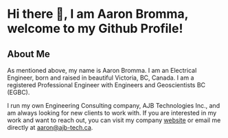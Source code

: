 # Hi there 👋, I am Aaron Bromma, welcome to my Github Profile!

## About Me

As mentioned above, my name is Aaron Bromma. I am an Electrical Engineer, born and raised in beautiful Victoria, BC, Canada. I am a registered Professional Engineer with Engineers and Geoscientists BC (EGBC). 

I run my own Engineering Consulting company, AJB Technologies Inc., and am always looking for new clients to work with. If you are interested in my work and want to reach out, you can visit my company [website](https://ajb-tech.ca) or email me directly at aaron@ajb-tech.ca.
